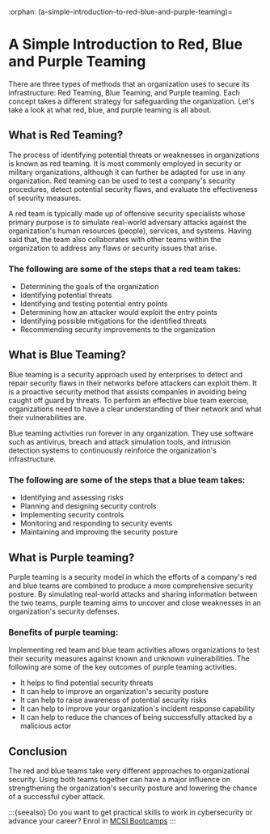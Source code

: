 :orphan:
(a-simple-introduction-to-red-blue-and-purple-teaming)=

# A Simple Introduction to Red, Blue and Purple Teaming

There are three types of methods that an organization uses to secure its infrastructure: Red Teaming, Blue Teaming, and Purple teaming. Each concept takes a different strategy for safeguarding the organization. Let's take a look at what red, blue, and purple teaming is all about.

## What is Red Teaming?

The process of identifying potential threats or weaknesses in organizations is known as red teaming. It is most commonly employed in security or military organizations, although it can further be adapted for use in any organization. Red teaming can be used to test a company's security procedures, detect potential security flaws, and evaluate the effectiveness of security measures.

A red team is typically made up of offensive security specialists whose primary purpose is to simulate real-world adversary attacks against the organization's human resources (people), services, and systems. Having said that, the team also collaborates with other teams within the organization to address any flaws or security issues that arise.

### The following are some of the steps that a red team takes:

- Determining the goals of the organization
- Identifying potential threats
- Identifying and testing potential entry points
- Determining how an attacker would exploit the entry points
- Identifying possible mitigations for the identified threats
- Recommending security improvements to the organization

## What is Blue Teaming?

Blue teaming is a security approach used by enterprises to detect and repair security flaws in their networks before attackers can exploit them. It is a proactive security method that assists companies in avoiding being caught off guard by threats. To perform an effective blue team exercise, organizations need to have a clear understanding of their network and what their vulnerabilities are.

Blue teaming activities run forever in any organization. They use software such as antivirus, breach and attack simulation tools, and intrusion detection systems to continuously reinforce the organization's infrastructure.

### The following are some of the steps that a blue team takes:

- Identifying and assessing risks
- Planning and designing security controls
- Implementing security controls
- Monitoring and responding to security events
- Maintaining and improving the security posture

## What is Purple teaming?

Purple teaming is a security model in which the efforts of a company's red and blue teams are combined to produce a more comprehensive security posture. By simulating real-world attacks and sharing information between the two teams, purple teaming aims to uncover and close weaknesses in an organization's security defenses.

### Benefits of purple teaming:

Implementing red team and blue team activities allows organizations to test their security measures against known and unknown vulnerabilities. The following are some of the key outcomes of purple teaming activities.

- It helps to find potential security threats
- It can help to improve an organization's security posture
- It can help to raise awareness of potential security risks
- It can help to improve your organization's incident response capability
- It can help to reduce the chances of being successfully attacked by a malicious actor

## Conclusion

The red and blue teams take very different approaches to organizational security. Using both teams together can have a major influence on strengthening the organization's security posture and lowering the chance of a successful cyber attack.

:::{seealso}
Do you want to get practical skills to work in cybersecurity or advance your career? Enrol in [MCSI Bootcamps](https://www.mosse-institute.com/bootcamps.html)
:::
